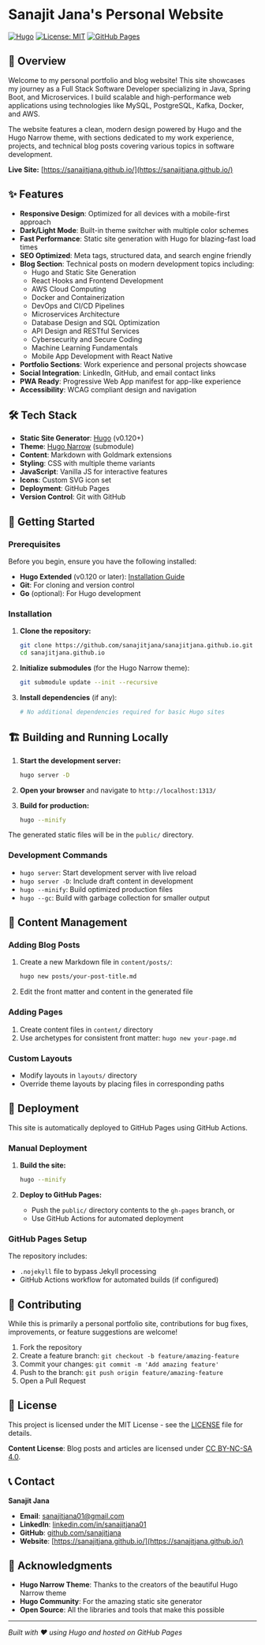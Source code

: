 # Sanajit Jana's Personal Website

[![Hugo](https://img.shields.io/badge/Hugo-0.120+-blue.svg)](https://gohugo.io/)
[![License: MIT](https://img.shields.io/badge/License-MIT-yellow.svg)](https://opensource.org/licenses/MIT)
[![GitHub Pages](https://img.shields.io/badge/Hosted%20on-GitHub%20Pages-blue.svg)](https://sanajitjana.github.io/)

## 🌟 Overview

Welcome to my personal portfolio and blog website! This site showcases my journey as a Full Stack Software Developer specializing in Java, Spring Boot, and Microservices. I build scalable and high-performance web applications using technologies like MySQL, PostgreSQL, Kafka, Docker, and AWS.

The website features a clean, modern design powered by Hugo and the Hugo Narrow theme, with sections dedicated to my work experience, projects, and technical blog posts covering various topics in software development.

**Live Site:** [https://sanajitjana.github.io/](https://sanajitjana.github.io/)

## ✨ Features

- **Responsive Design**: Optimized for all devices with a mobile-first approach
- **Dark/Light Mode**: Built-in theme switcher with multiple color schemes
- **Fast Performance**: Static site generation with Hugo for blazing-fast load times
- **SEO Optimized**: Meta tags, structured data, and search engine friendly
- **Blog Section**: Technical posts on modern development topics including:
  - Hugo and Static Site Generation
  - React Hooks and Frontend Development
  - AWS Cloud Computing
  - Docker and Containerization
  - DevOps and CI/CD Pipelines
  - Microservices Architecture
  - Database Design and SQL Optimization
  - API Design and RESTful Services
  - Cybersecurity and Secure Coding
  - Machine Learning Fundamentals
  - Mobile App Development with React Native
- **Portfolio Sections**: Work experience and personal projects showcase
- **Social Integration**: LinkedIn, GitHub, and email contact links
- **PWA Ready**: Progressive Web App manifest for app-like experience
- **Accessibility**: WCAG compliant design and navigation

## 🛠️ Tech Stack

- **Static Site Generator**: [Hugo](https://gohugo.io/) (v0.120+)
- **Theme**: [Hugo Narrow](https://github.com/tom2almighty/hugo-narrow) (submodule)
- **Content**: Markdown with Goldmark extensions
- **Styling**: CSS with multiple theme variants
- **JavaScript**: Vanilla JS for interactive features
- **Icons**: Custom SVG icon set
- **Deployment**: GitHub Pages
- **Version Control**: Git with GitHub

## 🚀 Getting Started

### Prerequisites

Before you begin, ensure you have the following installed:

- **Hugo Extended** (v0.120 or later): [Installation Guide](https://gohugo.io/getting-started/installing/)
- **Git**: For cloning and version control
- **Go** (optional): For Hugo development

### Installation

1. **Clone the repository:**
   ```bash
   git clone https://github.com/sanajitjana/sanajitjana.github.io.git
   cd sanajitjana.github.io
   ```

2. **Initialize submodules** (for the Hugo Narrow theme):
   ```bash
   git submodule update --init --recursive
   ```

3. **Install dependencies** (if any):
   ```bash
   # No additional dependencies required for basic Hugo sites
   ```

## 🏗️ Building and Running Locally

1. **Start the development server:**
   ```bash
   hugo server -D
   ```

2. **Open your browser** and navigate to `http://localhost:1313/`

3. **Build for production:**
   ```bash
   hugo --minify
   ```

The generated static files will be in the `public/` directory.

### Development Commands

- `hugo server`: Start development server with live reload
- `hugo server -D`: Include draft content in development
- `hugo --minify`: Build optimized production files
- `hugo --gc`: Build with garbage collection for smaller output

## 📝 Content Management

### Adding Blog Posts

1. Create a new Markdown file in `content/posts/`:
   ```bash
   hugo new posts/your-post-title.md
   ```

2. Edit the front matter and content in the generated file

### Adding Pages

1. Create content files in `content/` directory
2. Use archetypes for consistent front matter: `hugo new your-page.md`

### Custom Layouts

- Modify layouts in `layouts/` directory
- Override theme layouts by placing files in corresponding paths

## 🚀 Deployment

This site is automatically deployed to GitHub Pages using GitHub Actions.

### Manual Deployment

1. **Build the site:**
   ```bash
   hugo --minify
   ```

2. **Deploy to GitHub Pages:**
   - Push the `public/` directory contents to the `gh-pages` branch, or
   - Use GitHub Actions for automated deployment

### GitHub Pages Setup

The repository includes:
- `.nojekyll` file to bypass Jekyll processing
- GitHub Actions workflow for automated builds (if configured)

## 🤝 Contributing

While this is primarily a personal portfolio site, contributions for bug fixes, improvements, or feature suggestions are welcome!

1. Fork the repository
2. Create a feature branch: `git checkout -b feature/amazing-feature`
3. Commit your changes: `git commit -m 'Add amazing feature'`
4. Push to the branch: `git push origin feature/amazing-feature`
5. Open a Pull Request

## 📄 License

This project is licensed under the MIT License - see the [LICENSE](LICENSE) file for details.

**Content License**: Blog posts and articles are licensed under [CC BY-NC-SA 4.0](https://creativecommons.org/licenses/by-nc-sa/4.0/).

## 📞 Contact

**Sanajit Jana**
- **Email**: sanajitjana01@gmail.com
- **LinkedIn**: [linkedin.com/in/sanajitjana01](https://linkedin.com/in/sanajitjana01)
- **GitHub**: [github.com/sanajitjana](https://github.com/sanajitjana)
- **Website**: [https://sanajitjana.github.io/](https://sanajitjana.github.io/)

## 🙏 Acknowledgments

- **Hugo Narrow Theme**: Thanks to the creators of the beautiful Hugo Narrow theme
- **Hugo Community**: For the amazing static site generator
- **Open Source**: All the libraries and tools that make this possible

---

*Built with ❤️ using Hugo and hosted on GitHub Pages*